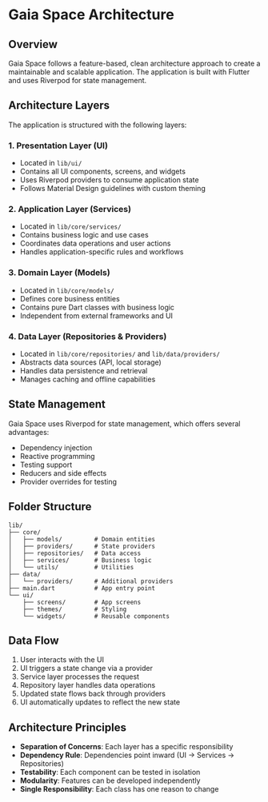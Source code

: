 # Gaia Space Architecture

## Overview

Gaia Space follows a feature-based, clean architecture approach to create a maintainable and scalable application. The application is built with Flutter and uses Riverpod for state management.

## Architecture Layers

The application is structured with the following layers:

### 1. Presentation Layer (UI)

- Located in `lib/ui/`
- Contains all UI components, screens, and widgets
- Uses Riverpod providers to consume application state
- Follows Material Design guidelines with custom theming

### 2. Application Layer (Services)

- Located in `lib/core/services/`
- Contains business logic and use cases
- Coordinates data operations and user actions
- Handles application-specific rules and workflows

### 3. Domain Layer (Models)

- Located in `lib/core/models/`
- Defines core business entities
- Contains pure Dart classes with business logic
- Independent from external frameworks and UI

### 4. Data Layer (Repositories & Providers)

- Located in `lib/core/repositories/` and `lib/data/providers/`
- Abstracts data sources (API, local storage)
- Handles data persistence and retrieval
- Manages caching and offline capabilities

## State Management

Gaia Space uses Riverpod for state management, which offers several advantages:

- Dependency injection
- Reactive programming
- Testing support
- Reducers and side effects
- Provider overrides for testing

## Folder Structure

```
lib/
├── core/
│   ├── models/         # Domain entities
│   ├── providers/      # State providers
│   ├── repositories/   # Data access
│   ├── services/       # Business logic
│   └── utils/          # Utilities
├── data/
│   └── providers/      # Additional providers
├── main.dart           # App entry point
└── ui/
    ├── screens/        # App screens
    ├── themes/         # Styling
    └── widgets/        # Reusable components
```

## Data Flow

1. User interacts with the UI
2. UI triggers a state change via a provider
3. Service layer processes the request
4. Repository layer handles data operations
5. Updated state flows back through providers
6. UI automatically updates to reflect the new state

## Architecture Principles

- **Separation of Concerns**: Each layer has a specific responsibility
- **Dependency Rule**: Dependencies point inward (UI → Services → Repositories)
- **Testability**: Each component can be tested in isolation
- **Modularity**: Features can be developed independently
- **Single Responsibility**: Each class has one reason to change